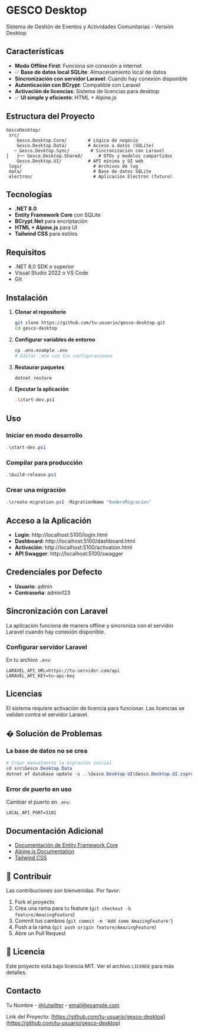 ﻿# GESCO Desktop

Sistema de Gestión de Eventos y Actividades Comunitarias - Versión Desktop

##  Características

-  **Modo Offline First**: Funciona sin conexión a internet
- ✅ **Base de datos local SQLite**: Almacenamiento local de datos
-  **Sincronización con servidor Laravel**: Cuando hay conexión disponible
-  **Autenticación con BCrypt**: Compatible con Laravel
-  **Activación de licencias**: Sistema de licencias para desktop
- ✅ **UI simple y eficiente**: HTML + Alpine.js

##  Estructura del Proyecto

```
GescoDesktop/
 src/
    Gesco.Desktop.Core/        # Lógica de negocio
    Gesco.Desktop.Data/        # Acceso a datos (SQLite)
   ─ Gesco.Desktop.Sync/        # Sincronización con Laravel
│   ├── Gesco.Desktop.Shared/      # DTOs y modelos compartidos
    Gesco.Desktop.UI/          # API mínima y UI web
 logs/                           # Archivos de log
 data/                           # Base de datos SQLite
 electron/                       # Aplicación Electron (futuro)
```

##  Tecnologías

- **.NET 8.0**
- **Entity Framework Core** con SQLite
- **BCrypt.Net** para encriptación
- **HTML + Alpine.js** para UI
- **Tailwind CSS** para estilos

##  Requisitos

- .NET 8.0 SDK o superior
- Visual Studio 2022 o VS Code
- Git

##  Instalación

1. **Clonar el repositorio**
   ```bash
   git clone https://github.com/tu-usuario/gesco-desktop.git
   cd gesco-desktop
   ```

2. **Configurar variables de entorno**
   ```bash
   cp .env.example .env
   # Editar .env con tus configuraciones
   ```

3. **Restaurar paquetes**
   ```bash
   dotnet restore
   ```

4. **Ejecutar la aplicación**
   ```bash
   .\start-dev.ps1
   ```

##  Uso

### Iniciar en modo desarrollo
```powershell
.\start-dev.ps1
```

### Compilar para producción
```powershell
.\build-release.ps1
```

### Crear una migración
```powershell
.\create-migration.ps1 -MigrationName "NombreMigracion"
```

##  Acceso a la Aplicación

- **Login**: http://localhost:5100/login.html
- **Dashboard**: http://localhost:5100/dashboard.html
- **Activación**: http://localhost:5100/activation.html
- **API Swagger**: http://localhost:5100/swagger

##  Credenciales por Defecto

- **Usuario**: admin
- **Contraseña**: admin123

##  Sincronización con Laravel

La aplicación funciona de manera offline y sincroniza con el servidor Laravel cuando hay conexión disponible.

### Configurar servidor Laravel

En tu archivo `.env`:

```env
LARAVEL_API_URL=https://tu-servidor.com/api
LARAVEL_API_KEY=tu-api-key
```

##  Licencias

El sistema requiere activación de licencia para funcionar. Las licencias se validan contra el servidor Laravel.

## � Solución de Problemas

### La base de datos no se crea
```powershell
# Crear manualmente la migración inicial
cd src\Gesco.Desktop.Data
dotnet ef database update -s ..\Gesco.Desktop.UI\Gesco.Desktop.UI.csproj
```

### Error de puerto en uso
Cambiar el puerto en `.env`:
```env
LOCAL_API_PORT=5101
```

##  Documentación Adicional

- [Documentación de Entity Framework Core](https://docs.microsoft.com/ef/core/)
- [Alpine.js Documentation](https://alpinejs.dev/)
- [Tailwind CSS](https://tailwindcss.com/)

## 🤝 Contribuir

Las contribuciones son bienvenidas. Por favor:

1. Fork el proyecto
2. Crea una rama para tu feature (`git checkout -b feature/AmazingFeature`)
3. Commit tus cambios (`git commit -m 'Add some AmazingFeature'`)
4. Push a la rama (`git push origin feature/AmazingFeature`)
5. Abre un Pull Request

## 📄 Licencia

Este proyecto está bajo licencia MIT. Ver el archivo `LICENSE` para más detalles.

##  Contacto

Tu Nombre - [@tutwitter](https://twitter.com/tutwitter) - email@example.com

Link del Proyecto: [https://github.com/tu-usuario/gesco-desktop](https://github.com/tu-usuario/gesco-desktop)
